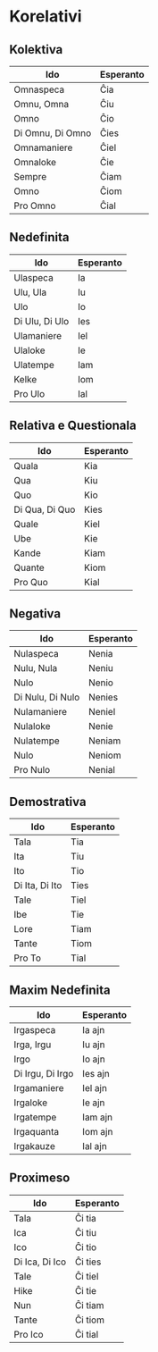 # Korelativi

## Kolektiva

| Ido              | Esperanto |
| ---------------- | --------- |
| Omnaspeca        | Ĉia       |
| Omnu, Omna       | Ĉiu       |
| Omno             | Ĉio       |
| Di Omnu, Di Omno | Ĉies      |
| Omnamaniere      | Ĉiel      |
| Omnaloke         | Ĉie       |
| Sempre           | Ĉiam      |
| Omno             | Ĉiom      |
| Pro Omno         | Ĉial      |

## Nedefinita

| Ido            | Esperanto |
| -------------- | --------- |
| Ulaspeca       | Ia        |
| Ulu, Ula       | Iu        |
| Ulo            | Io        |
| Di Ulu, Di Ulo | Ies       |
| Ulamaniere     | Iel       |
| Ulaloke        | Ie        |
| Ulatempe       | Iam       |
| Kelke          | Iom       |
| Pro Ulo        | Ial       |

## Relativa e Questionala

| Ido            | Esperanto |
| -------------- | --------- |
| Quala          | Kia       |
| Qua            | Kiu       |
| Quo            | Kio       |
| Di Qua, Di Quo | Kies      |
| Quale          | Kiel      |
| Ube            | Kie       |
| Kande          | Kiam      |
| Quante         | Kiom      |
| Pro Quo        | Kial      |

## Negativa

| Ido              | Esperanto |
| ---------------- | --------- |
| Nulaspeca        | Nenia     |
| Nulu, Nula       | Neniu     |
| Nulo             | Nenio     |
| Di Nulu, Di Nulo | Nenies    |
| Nulamaniere      | Neniel    |
| Nulaloke         | Nenie     |
| Nulatempe        | Neniam    |
| Nulo             | Neniom    |
| Pro Nulo         | Nenial    |

## Demostrativa

| Ido            | Esperanto |
| -------------- | --------- |
| Tala           | Tia       |
| Ita            | Tiu       |
| Ito            | Tio       |
| Di Ita, Di Ito | Ties      |
| Tale           | Tiel      |
| Ibe            | Tie       |
| Lore           | Tiam      |
| Tante          | Tiom      |
| Pro To         | Tial      |

## Maxim Nedefinita

| Ido              | Esperanto |
| ---------------- | --------- |
| Irgaspeca        | Ia ajn    |
| Irga, Irgu       | Iu ajn    |
| Irgo             | Io ajn    |
| Di Irgu, Di Irgo | Ies ajn   |
| Irgamaniere      | Iel ajn   |
| Irgaloke         | Ie ajn    |
| Irgatempe        | Iam ajn   |
| Irgaquanta       | Iom ajn   |
| Irgakauze        | Ial ajn   |

## Proximeso

| Ido            | Esperanto |
| -------------- | --------- |
| Tala           | Ĉi tia    |
| Ica            | Ĉi tiu    |
| Ico            | Ĉi tio    |
| Di Ica, Di Ico | Ĉi ties   |
| Tale           | Ĉi tiel   |
| Hike           | Ĉi tie    |
| Nun            | Ĉi tiam   |
| Tante          | Ĉi tiom   |
| Pro Ico        | Ĉi tial   |

